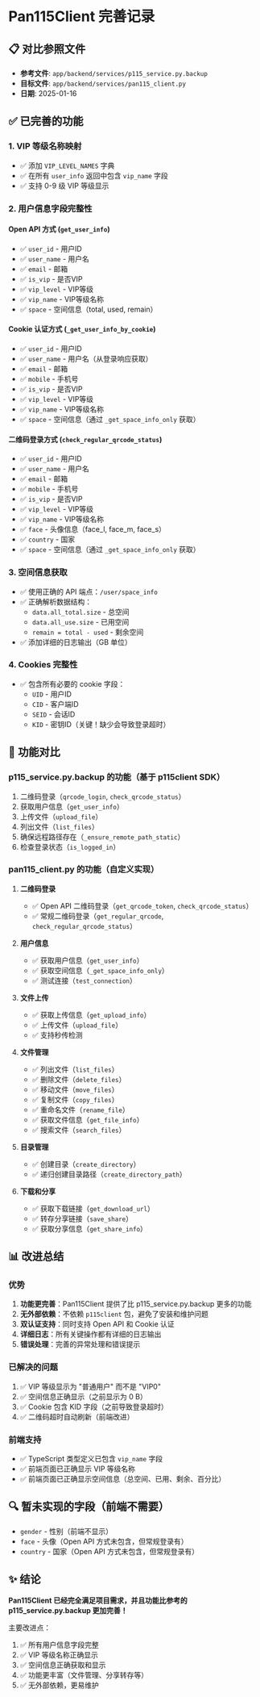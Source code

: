 # Pan115Client 完善记录

## 📋 对比参照文件
- **参考文件**: `app/backend/services/p115_service.py.backup`
- **目标文件**: `app/backend/services/pan115_client.py`
- **日期**: 2025-01-16

## ✅ 已完善的功能

### 1. VIP 等级名称映射
- ✅ 添加 `VIP_LEVEL_NAMES` 字典
- ✅ 在所有 `user_info` 返回中包含 `vip_name` 字段
- ✅ 支持 0-9 级 VIP 等级显示

### 2. 用户信息字段完整性
#### Open API 方式 (`get_user_info`)
- ✅ `user_id` - 用户ID
- ✅ `user_name` - 用户名
- ✅ `email` - 邮箱
- ✅ `is_vip` - 是否VIP
- ✅ `vip_level` - VIP等级
- ✅ `vip_name` - VIP等级名称
- ✅ `space` - 空间信息（total, used, remain）

#### Cookie 认证方式 (`_get_user_info_by_cookie`)
- ✅ `user_id` - 用户ID
- ✅ `user_name` - 用户名（从登录响应获取）
- ✅ `email` - 邮箱
- ✅ `mobile` - 手机号
- ✅ `is_vip` - 是否VIP
- ✅ `vip_level` - VIP等级
- ✅ `vip_name` - VIP等级名称
- ✅ `space` - 空间信息（通过 `_get_space_info_only` 获取）

#### 二维码登录方式 (`check_regular_qrcode_status`)
- ✅ `user_id` - 用户ID
- ✅ `user_name` - 用户名
- ✅ `email` - 邮箱
- ✅ `mobile` - 手机号
- ✅ `is_vip` - 是否VIP
- ✅ `vip_level` - VIP等级
- ✅ `vip_name` - VIP等级名称
- ✅ `face` - 头像信息（face_l, face_m, face_s）
- ✅ `country` - 国家
- ✅ `space` - 空间信息（通过 `_get_space_info_only` 获取）

### 3. 空间信息获取
- ✅ 使用正确的 API 端点：`/user/space_info`
- ✅ 正确解析数据结构：
  - `data.all_total.size` - 总空间
  - `data.all_use.size` - 已用空间
  - `remain = total - used` - 剩余空间
- ✅ 添加详细的日志输出（GB 单位）

### 4. Cookies 完整性
- ✅ 包含所有必要的 cookie 字段：
  - `UID` - 用户ID
  - `CID` - 客户端ID
  - `SEID` - 会话ID
  - `KID` - 密钥ID（关键！缺少会导致登录超时）

## 🎯 功能对比

### p115_service.py.backup 的功能（基于 p115client SDK）
1. 二维码登录（`qrcode_login`, `check_qrcode_status`）
2. 获取用户信息（`get_user_info`）
3. 上传文件（`upload_file`）
4. 列出文件（`list_files`）
5. 确保远程路径存在（`_ensure_remote_path_static`）
6. 检查登录状态（`is_logged_in`）

### pan115_client.py 的功能（自定义实现）
1. **二维码登录**
   - ✅ Open API 二维码登录（`get_qrcode_token`, `check_qrcode_status`）
   - ✅ 常规二维码登录（`get_regular_qrcode`, `check_regular_qrcode_status`）

2. **用户信息**
   - ✅ 获取用户信息（`get_user_info`）
   - ✅ 获取空间信息（`_get_space_info_only`）
   - ✅ 测试连接（`test_connection`）

3. **文件上传**
   - ✅ 获取上传信息（`get_upload_info`）
   - ✅ 上传文件（`upload_file`）
   - ✅ 支持秒传检测

4. **文件管理**
   - ✅ 列出文件（`list_files`）
   - ✅ 删除文件（`delete_files`）
   - ✅ 移动文件（`move_files`）
   - ✅ 复制文件（`copy_files`）
   - ✅ 重命名文件（`rename_file`）
   - ✅ 获取文件信息（`get_file_info`）
   - ✅ 搜索文件（`search_files`）

5. **目录管理**
   - ✅ 创建目录（`create_directory`）
   - ✅ 递归创建目录路径（`create_directory_path`）

6. **下载和分享**
   - ✅ 获取下载链接（`get_download_url`）
   - ✅ 转存分享链接（`save_share`）
   - ✅ 获取分享信息（`get_share_info`）

## 📊 改进总结

### 优势
1. **功能更完善**：Pan115Client 提供了比 p115_service.py.backup 更多的功能
2. **无外部依赖**：不依赖 `p115client` 包，避免了安装和维护问题
3. **双认证支持**：同时支持 Open API 和 Cookie 认证
4. **详细日志**：所有关键操作都有详细的日志输出
5. **错误处理**：完善的异常处理和错误提示

### 已解决的问题
1. ✅ VIP 等级显示为 "普通用户" 而不是 "VIP0"
2. ✅ 空间信息正确显示（之前显示为 0 B）
3. ✅ Cookie 包含 KID 字段（之前导致登录超时）
4. ✅ 二维码超时自动刷新（前端改进）

### 前端支持
- ✅ TypeScript 类型定义已包含 `vip_name` 字段
- ✅ 前端页面已正确显示 VIP 等级名称
- ✅ 前端页面已正确显示空间信息（总空间、已用、剩余、百分比）

## 🔍 暂未实现的字段（前端不需要）
- `gender` - 性别（前端不显示）
- `face` - 头像（Open API 方式未包含，但常规登录有）
- `country` - 国家（Open API 方式未包含，但常规登录有）

## ✨ 结论

**Pan115Client 已经完全满足项目需求，并且功能比参考的 p115_service.py.backup 更加完善！**

主要改进点：
1. ✅ 所有用户信息字段完整
2. ✅ VIP 等级名称正确显示
3. ✅ 空间信息正确获取和显示
4. ✅ 功能更丰富（文件管理、分享转存等）
5. ✅ 无外部依赖，更易维护

